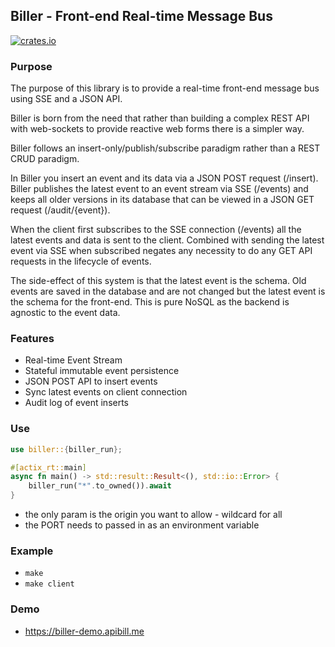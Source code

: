 ## Biller - Front-end Real-time Message Bus

[![crates.io](https://meritbadge.herokuapp.com/biller)](https://crates.io/crates/biller)

### Purpose

The purpose of this library is to provide a real-time front-end message bus using SSE and a JSON API. 

Biller is born from the need that rather than building a complex REST API with web-sockets to provide reactive web forms there is a simpler way.

Biller follows an insert-only/publish/subscribe paradigm rather than a REST CRUD paradigm. 

In Biller you insert an event and its data via a JSON POST request (/insert). Biller publishes the latest event to an event stream via SSE (/events) and keeps all older versions in its database that can be viewed in a JSON GET request (/audit/{event}).

When the client first subscribes to the SSE connection (/events) all the latest events and data is sent to the client. Combined with sending the latest event via SSE when subscribed negates any necessity to do any GET API requests in the lifecycle of events.

The side-effect of this system is that the latest event is the schema. Old events are saved in the database and are not changed but the latest event is the schema for the front-end. This is pure NoSQL as the backend is agnostic to the event data.

### Features

* Real-time Event Stream
* Stateful immutable event persistence
* JSON POST API to insert events 
* Sync latest events on client connection
* Audit log of event inserts

### Use

```rust
use biller::{biller_run};

#[actix_rt::main]
async fn main() -> std::result::Result<(), std::io::Error> {
    biller_run("*".to_owned()).await
}
```

- the only param is the origin you want to allow - wildcard for all
- the PORT needs to passed in as an environment variable


### Example

- ``` make ```
- ``` make client ```

### Demo

- https://biller-demo.apibill.me
